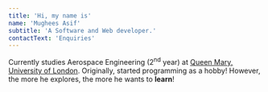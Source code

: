 ```yaml
---
title: 'Hi, my name is'
name: 'Mughees Asif'
subtitle: 'A Software and Web developer.'
contactText: 'Enquiries'
---
```


Currently studies Aerospace Engineering (2<sup>nd</sup> year) at <a href="https//www.sems.qmul.ac.uk/">Queen Mary, University of London</a>. Originally, started programming as a hobby! However, the more he explores, the more he wants to <b>learn</b>! 